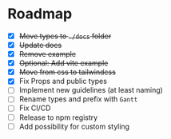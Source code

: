 # Roadmap

- [x] ~~Move types to `./docs` folder~~
- [x] ~~Update docs~~
- [x] ~~Remove example~~
- [x] ~~Optional: Add vite example~~
- [x] ~~Move from css to tailwindcss~~
- [x] Fix Props and public types
- [ ] Implement new guidelines (at least naming)
- [ ] Rename types and prefix with `Gantt`
- [ ] Fix CI/CD
- [ ] Release to npm registry
- [ ] Add possibility for custom styling
